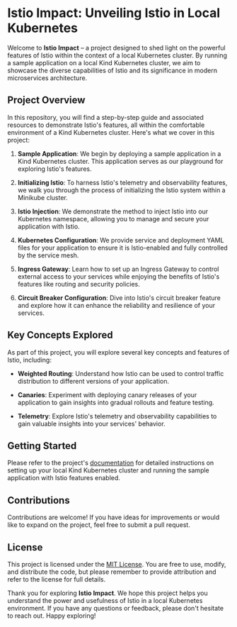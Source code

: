 # Istio Impact: Unveiling Istio in Local Kubernetes

Welcome to **Istio Impact** – a project designed to shed light on the powerful features of Istio within the context of a local Kubernetes cluster. By running a sample application on a local Kind Kubernetes cluster, we aim to showcase the diverse capabilities of Istio and its significance in modern microservices architecture.

## Project Overview

In this repository, you will find a step-by-step guide and associated resources to demonstrate Istio's features, all within the comfortable environment of a Kind Kubernetes cluster. Here's what we cover in this project:

1. **Sample Application**: We begin by deploying a sample application in a Kind Kubernetes cluster. This application serves as our playground for exploring Istio's features.

2. **Initializing Istio**: To harness Istio's telemetry and observability features, we walk you through the process of initializing the Istio system within a Minikube cluster.

3. **Istio Injection**: We demonstrate the method to inject Istio into our Kubernetes namespace, allowing you to manage and secure your application with Istio.

4. **Kubernetes Configuration**: We provide service and deployment YAML files for your application to ensure it is Istio-enabled and fully controlled by the service mesh.

5. **Ingress Gateway**: Learn how to set up an Ingress Gateway to control external access to your services while enjoying the benefits of Istio's features like routing and security policies.

6. **Circuit Breaker Configuration**: Dive into Istio's circuit breaker feature and explore how it can enhance the reliability and resilience of your services.

## Key Concepts Explored

As part of this project, you will explore several key concepts and features of Istio, including:

- **Weighted Routing**: Understand how Istio can be used to control traffic distribution to different versions of your application.

- **Canaries**: Experiment with deploying canary releases of your application to gain insights into gradual rollouts and feature testing.

- **Telemetry**: Explore Istio's telemetry and observability capabilities to gain valuable insights into your services' behavior.

## Getting Started

Please refer to the project's [documentation](#) for detailed instructions on setting up your local Kind Kubernetes cluster and running the sample application with Istio features enabled.

## Contributions

Contributions are welcome! If you have ideas for improvements or would like to expand on the project, feel free to submit a pull request.

## License

This project is licensed under the [MIT License](LICENSE). You are free to use, modify, and distribute the code, but please remember to provide attribution and refer to the license for full details.

Thank you for exploring **Istio Impact**. We hope this project helps you understand the power and usefulness of Istio in a local Kubernetes environment. If you have any questions or feedback, please don't hesitate to reach out. Happy exploring!
